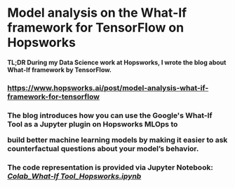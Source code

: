 # Model analysis on the What-If framework for TensorFlow on Hopsworks

<h4><strong>TL;DR</strong> During my Data Science work at Hopsworks, I wrote the blog about What-If framework by TensorFlow.</h4>
<h3><a href="https://www.hopsworks.ai/post/model-analysis-what-if-framework-for-tensorflow">https://www.hopsworks.ai/post/model-analysis-what-if-framework-for-tensorflow</a><h3>
<p>The blog introduces how you can use the Google's What-If Tool as a Jupyter plugin on Hopsworks MLOps to</p>
<p>build better machine learning models by making it easier to ask counterfactual questions about your model’s behavior.</p>

<h3>The code representation is provided via Jupyter Notebook: <a href="https://github.com/fomalhautn/Model-analysis-on-the_What-If-framework_for-TensorFlow-on-Hopsworks/blob/main/Colab_What-If%20Tool_Hopsworks.ipynb"><em>Colab_What-If Tool_Hopsworks.ipynb</em></a></h3>
